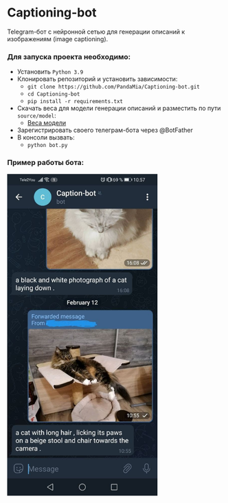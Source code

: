 # Captioning-bot

Telegram-бот с нейронной сетью для генерации описаний к изображениям (image captioning).  

### Для запуска проекта необходимо:
* Установить ```Python 3.9```
* Клонировать репозиторий и установить зависимости:
  * ```git clone https://github.com/PandaMia/Captioning-bot.git```
  * ```cd Captioning-bot```
  * ```pip install -r requirements.txt```
* Скачать веса для модели генерации описаний и разместить по пути ```source/model```:  
  * [Веса модели](https://drive.google.com/file/d/1XQiRc67_tngFnuIqjLLQYzKW8MGBexCI/view?usp=sharing)
* Зарегистрировать своего телеграм-бота через @BotFather
* В консоли вызвать:  
  * ```python bot.py```

### Пример работы бота:  

<img src="/source/data/example.jpg" width="350">
